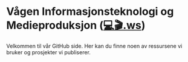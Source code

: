 # Vågen Informasjonsteknologi og Medieproduksjon (<a href="https://💻🎬.ws">💻🎬.ws</a>)
Velkommen til vår GitHub side. Her kan du finne noen av ressursene vi bruker og prosjekter vi publiserer.
